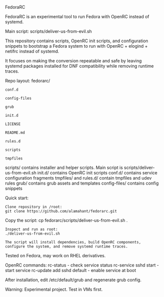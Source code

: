 FedoraRC

FedoraRC is an experimental tool to run Fedora with OpenRC instead of systemd.

Main script: scripts/deliver-us-from-evil.sh

This repository contains scripts, OpenRC init scripts, and configuration snippets to bootstrap a Fedora system to run with OpenRC + elogind + netifrc instead of systemd.

It focuses on making the conversion repeatable and safe by leaving systemd packages installed for DNF compatibility while removing runtime traces.

Repo layout:
fedorarc/

    conf.d

    config-files

    grub

    init.d

    LICENSE

    README.md

    rules.d

    scripts

    tmpfiles

scripts/ contains installer and helper scripts. Main script is scripts/deliver-us-from-evil.sh
init.d/ contains OpenRC init scripts
conf.d/ contains service configuration fragments
tmpfiles/ and rules.d/ contain tmpfiles and udev rules
grub/ contains grub assets and templates
config-files/ contains config snippets

Quick start:

    Clone repository in /root:
    git clone https://github.com/alamahant/fedorarc.git

Copy the script:
cp fedorarc/scripts/deliver-us-from-evil.sh .

    Inspect and run as root:
    ./deliver-us-from-evil.sh

    The script will install dependencies, build OpenRC components, configure the system, and remove systemd runtime traces.

Tested on Fedora, may work on RHEL derivatives.

OpenRC commands:
rc-status - check service status
rc-service sshd start - start service
rc-update add sshd default - enable service at boot

After installation, edit /etc/default/grub and regenerate grub config.

Warning: Experimental project. Test in VMs first.
